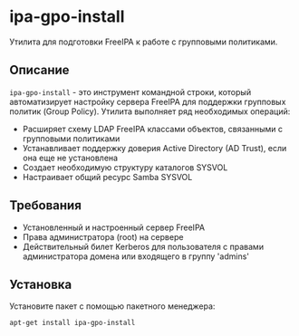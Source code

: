 # ipa-gpo-install

Утилита для подготовки FreeIPA к работе с групповыми политиками.

## Описание

`ipa-gpo-install` - это инструмент командной строки, который автоматизирует настройку сервера FreeIPA для поддержки групповых политик (Group Policy). Утилита выполняет ряд необходимых операций:

- Расширяет схему LDAP FreeIPA классами объектов, связанными с групповыми политиками
- Устанавливает поддержку доверия Active Directory (AD Trust), если она еще не установлена
- Создает необходимую структуру каталогов SYSVOL
- Настраивает общий ресурс Samba SYSVOL

## Требования

- Установленный и настроенный сервер FreeIPA
- Права администратора (root) на сервере
- Действительный билет Kerberos для пользователя с правами администратора домена или входящего в группу 'admins'

## Установка

Установите пакет с помощью пакетного менеджера:

```bash
apt-get install ipa-gpo-install